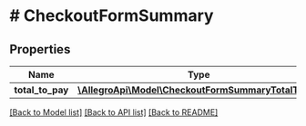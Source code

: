 # # CheckoutFormSummary

## Properties

Name | Type | Description | Notes
------------ | ------------- | ------------- | -------------
**total_to_pay** | [**\AllegroApi\Model\CheckoutFormSummaryTotalToPay**](CheckoutFormSummaryTotalToPay.md) |  |

[[Back to Model list]](../../README.md#models) [[Back to API list]](../../README.md#endpoints) [[Back to README]](../../README.md)
